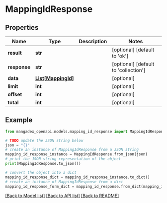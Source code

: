 # MappingIdResponse


## Properties

Name | Type | Description | Notes
------------ | ------------- | ------------- | -------------
**result** | **str** |  | [optional] [default to 'ok']
**response** | **str** |  | [optional] [default to 'collection']
**data** | [**List[MappingId]**](MappingId.md) |  | [optional] 
**limit** | **int** |  | [optional] 
**offset** | **int** |  | [optional] 
**total** | **int** |  | [optional] 

## Example

```python
from mangadex_openapi.models.mapping_id_response import MappingIdResponse

# TODO update the JSON string below
json = "{}"
# create an instance of MappingIdResponse from a JSON string
mapping_id_response_instance = MappingIdResponse.from_json(json)
# print the JSON string representation of the object
print(MappingIdResponse.to_json())

# convert the object into a dict
mapping_id_response_dict = mapping_id_response_instance.to_dict()
# create an instance of MappingIdResponse from a dict
mapping_id_response_form_dict = mapping_id_response.from_dict(mapping_id_response_dict)
```
[[Back to Model list]](../README.md#documentation-for-models) [[Back to API list]](../README.md#documentation-for-api-endpoints) [[Back to README]](../README.md)


